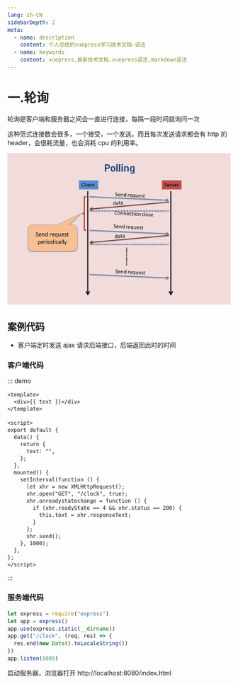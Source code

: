 ```yaml
---
lang: zh-CN
sidebarDepth: 2
meta:
  - name: description
    content: 个人总结的vuepress学习技术文档-语法
  - name: keywords
    content: vuepress,最新技术文档,vuepress语法,markdown语法
---
```


# 一.轮询
轮询是客户端和服务器之间会一直进行连接，每隔一段时间就询问一次

这种范式连接数会很多，一个接受，一个发送。而且每次发送请求都会有 http 的 header，会很耗流量，也会消耗 cpu 的利用率。

![轮询](./1.1.jpg)

## 案例代码

- 客户端定时发送 ajax 请求后端接口，后端返回此时的时间

### 客户端代码

::: demo
```vue
<template>
  <div>{{ text }}</div>
</template>

<script>
export default {
  data() {
    return {
      text: "",
    };
  },
  mounted() {
    setInterval(function () {
      let xhr = new XMLHttpRequest();
      xhr.open("GET", "/clock", true);
      xhr.onreadystatechange = function () {
        if (xhr.readyState == 4 && xhr.status == 200) {
          this.text = xhr.responseText;
        }
      };
      xhr.send();
    }, 1000);
  },
};
</script>
```
:::


### 服务端代码

```js
let express = require("express")
let app = express()
app.use(express.static(__dirname))
app.get("/clock", (req, res) => {
  res.end(new Date().toLocaleString())
})
app.listen(8080)
```

启动服务器，浏览器打开 http://localhost:8080/index.html

<!-- ![](./result.png) -->
